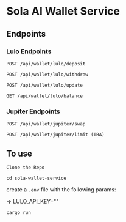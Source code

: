 # Sola AI Wallet Service

## Endpoints

### Lulo Endpoints

`POST /api/wallet/lulo/deposit`

`POST /api/wallet/lulo/withdraw`

`POST /api/wallet/lulo/update`

`GET /api/wallet/lulo/balance`


### Jupiter Endpoints

`POST /api/wallet/jupiter/swap`

`POST /api/wallet/jupiter/limit (TBA)`

## To use

`Clone the Repo`

`cd sola-wallet-service`

create a `.env` file with the following params:

**->** LULO_API_KEY=""
  
`cargo run`
